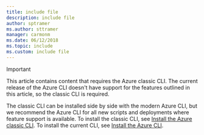 ```yaml
---
title: include file
description: include file
author: sptramer
ms.author: sttramer
manager: carmonm
ms.date: 06/12/2018
ms.topic: include
ms.custom: include file
---
```

> [!IMPORTANT]
> This article contains content that requires the Azure classic CLI. The current release
> of the Azure CLI doesn't have support for the features outlined in this article,
> so the classic CLI is required. 
> 
> The classic CLI can be installed side by side with the modern Azure CLI,
> but we recommend the Azure CLI for all new scripts and deployments where feature support
> is available. To install the classic CLI, see [Install the Azure classic CLI](https://docs.microsoft.com/cli/azure/install-classic-cli?view=azure-cli-latest). 
> To install the current CLI, see [Install the Azure CLI](https://docs.microsoft.com/cli/azure/install-azure-cli?view=azure-cli-latest).

